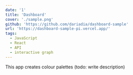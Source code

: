 ```yaml
---
date: '1'
title: 'Dashboard'
cover: './sample.png'
github: 'https://github.com/dariadia/dashboard-sample'
url: 'https://dashboard-sample-pi.vercel.app/'
tags:
  - JavaScript
  - React
  - API
  - interactive graph
---
```


This app creates colour palettes (todo: write description)
